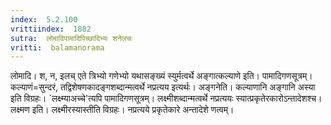 ```yaml
---
index:  5.2.100
vrittiindex:  1882
sutra:  लोमादिपामादिपिच्छादिभ्यः शनेलचः
vritti:  balamanorama 
---
```


लोमादि। श, न, इलच् एते त्रिभ्यो गणेभ्यो यथासङ्ख्यं स्युर्मत्वर्थे अङ्गात्कल्याणे इति। पामादिगणसूत्रम्। कल्याणं=सुन्दरं, तद्विशेषणकादङ्गशब्दान्मत्वर्थे नप्रत्यय इत्यर्थः। अङ्गनेति। कल्याणानि अङ्गानि अस्या इति विग्रहः। `लक्ष्म्याअच्चे'त्यपि पामादिगणसूत्रम्। लक्ष्मीशब्दान्मत्वर्थे नप्रत्ययः स्यात्प्रकृतेरकारोऽन्तादेशश्च। लक्ष्मण इति। लक्ष्मीरस्यास्तीति विग्रहः। नप्रत्यये प्रकृतेकारे अन्तादेशे णत्वम्।

